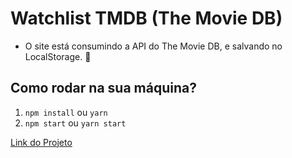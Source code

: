 # Watchlist TMDB (The Movie DB)


- O site está consumindo a API do The Movie DB, e salvando no LocalStorage. 🥸

## Como rodar na sua máquina?

1. `npm install` ou `yarn`
2. `npm start` ou `yarn start`


[Link do Projeto](https://watchlist-tmdb-j4z03p40j-erikalopes.vercel.app/)
